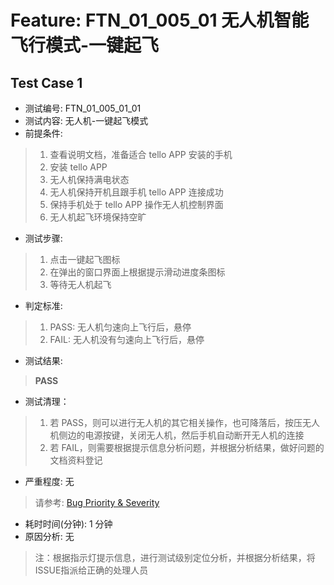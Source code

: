 # Feature: FTN_01_005_01 无人机智能飞行模式-一键起飞

## Test Case 1

- 测试编号: FTN_01_005_01_01
- 测试内容: 无人机-一键起飞模式
- 前提条件: 
> 1. 查看说明文档，准备适合 tello APP 安装的手机
> 2. 安装 tello APP
> 3. 无人机保持满电状态
> 4. 无人机保持开机且跟手机 tello APP 连接成功
> 5. 保持手机处于 tello APP 操作无人机控制界面
> 6. 无人机起飞环境保持空旷
- 测试步骤:
> 1. 点击一键起飞图标
> 2. 在弹出的窗口界面上根据提示滑动进度条图标
> 3. 等待无人机起飞
- 判定标准:
> 1. PASS: 无人机匀速向上飞行后，悬停
> 2. FAIL: 无人机没有匀速向上飞行后，悬停
- 测试结果:
> **PASS**
- 测试清理：
> 1. 若 PASS，则可以进行无人机的其它相关操作，也可降落后，按压无人机侧边的电源按键，关闭无人机，然后手机自动断开无人机的连接
> 2. 若 FAIL，则需要根据提示信息分析问题，并根据分析结果，做好问题的文档资料登记
- 严重程度: 无
> 请参考: [Bug Priority & Severity](..//Bug_Priority_Severity.md)
- 耗时时间(分钟):  1  分钟
- 原因分析: 无
> 注：根据指示灯提示信息，进行测试级别定位分析，并根据分析结果，将ISSUE指派给正确的处理人员


